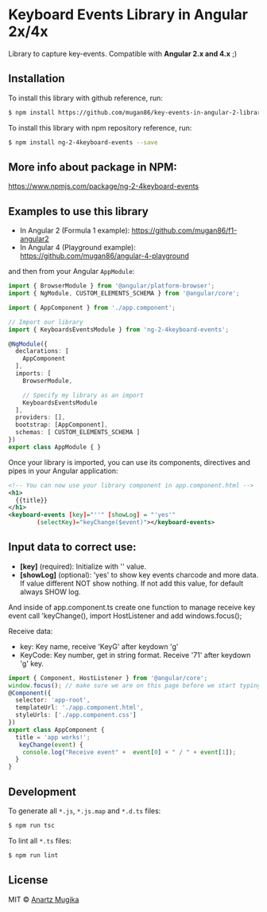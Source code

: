# Keyboard Events Library in Angular 2x/4x

Library to capture key-events. Compatible with **Angular 2.x and 4.x** ;)

## Installation

To install this library with github reference, run:

```bash
$ npm install https://github.com/mugan86/key-events-in-angular-2-library.git#v0.4.0 --save
```

To install this library with npm repository reference, run:

```bash
$ npm install ng-2-4keyboard-events --save
```

## More info about package in NPM:

https://www.npmjs.com/package/ng-2-4keyboard-events

## Examples to use this library

* In Angular 2 (Formula 1 example): https://github.com/mugan86/f1-angular2
* In Angular 4 (Playground example): https://github.com/mugan86/angular-4-playground

and then from your Angular `AppModule`:

```typescript
import { BrowserModule } from '@angular/platform-browser';
import { NgModule, CUSTOM_ELEMENTS_SCHEMA } from '@angular/core';

import { AppComponent } from './app.component';

// Import our library
import { KeyboardsEventsModule } from 'ng-2-4keyboard-events';

@NgModule({
  declarations: [
    AppComponent
  ],
  imports: [
    BrowserModule,

    // Specify my library as an import
    KeyboardsEventsModule
  ],
  providers: [],
  bootstrap: [AppComponent],
  schemas: [ CUSTOM_ELEMENTS_SCHEMA ]
})
export class AppModule { }
```

Once your library is imported, you can use its components, directives and pipes in your Angular application:

```xml
<!-- You can now use your library component in app.component.html -->
<h1>
  {{title}}
</h1>
<keyboard-events [key]="''" [showLog] = "'yes'"
        (selectKey)="keyChange($event)"></keyboard-events>
```

## Input data to correct use:

* **[key]** (required): Initialize with '' value.
* **[showLog]** (optional): 'yes' to show key events charcode and more data. If value different NOT show nothing. If not add this value, for default always SHOW log.

And inside of app.component.ts create one function to manage receive key event call 'keyChange(), import HostListener and add windows.focus();

Receive data:

* key: Key name, receive 'KeyG' after keydown 'g'
* KeyCode: Key number, get in string format. Receive '71' after keydown 'g' key.
```ts
import { Component, HostListener } from '@angular/core';
window.focus(); // make sure we are on this page before we start typing
@Component({
  selector: 'app-root',
  templateUrl: './app.component.html',
  styleUrls: ['./app.component.css']
})
export class AppComponent {
  title = 'app works!';
   keyChange(event) {
    console.log("Receive event" +  event[0] + " / " + event[1]);
  }
}
```

## Development

To generate all `*.js`, `*.js.map` and `*.d.ts` files:

```bash
$ npm run tsc
```

To lint all `*.ts` files:

```bash
$ npm run lint
```

## License

MIT © [Anartz Mugika](mailto:mugan86@gmail.com)
